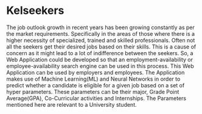 # Kelseekers
The job outlook growth in recent years has been growing constantly as per the market requirements. Specifically in the areas of those where there is a higher necessity of specialized, trained and skilled professionals. Often not all the seekers get their desired jobs based on their skills. This is a cause of concern as it might lead to a lot of indifference between the seekers. So, a Web Application could be developed so that an employment-availability or employee-availability search engine can be used in this process. This Web Application can be used by employers and employees. The Application makes use of Machine Learning(ML) and Neural Networks in order to predict whether a candidate is eligible for a given job based on a set of hyper parameters. These parameters can be their major, Grade Point Average(GPA), Co-Curricular activities and Internships. The Parameters mentioned here are relevant to a University student.

